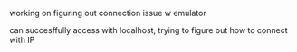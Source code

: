 working on figuring out connection issue w emulator

can succesffully access with localhost, trying to figure out how to connect with IP
